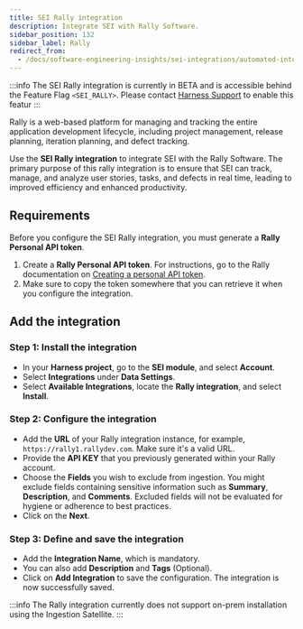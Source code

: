 ```yaml
---
title: SEI Rally integration
description: Integrate SEI with Rally Software.
sidebar_position: 132
sidebar_label: Rally
redirect_from:
  - /docs/software-engineering-insights/sei-integrations/automated-integrations/sei-integration-rally
---
```


:::info
The SEI Rally integration is currently in BETA and is accessible behind the Feature Flag `<SEI_RALLY>`. Please contact [Harness Support](mailto:support@harness.io) to enable this featur
:::

Rally is a web-based platform for managing and tracking the entire application development lifecycle, including project management, release planning, iteration planning, and defect tracking.

Use the **SEI Rally integration** to integrate SEI with the Rally Software. The primary purpose of this rally integration is to ensure that SEI can track, manage, and analyze user stories, tasks, and defects in real time, leading to improved efficiency and enhanced productivity.

## Requirements

Before you configure the SEI Rally integration, you must generate a **Rally Personal API token**.

1. Create a **Rally Personal API token**. For instructions, go to the Rally documentation on [Creating a personal API token](https://rally1.rallydev.com/slm/doc/webservice/).
2. Make sure to copy the token somewhere that you can retrieve it when you configure the integration.

## Add the integration

### Step 1: Install the integration

* In your **Harness project**, go to the **SEI module**, and select **Account**.
* Select **Integrations** under **Data Settings**.
* Select **Available Integrations**, locate the **Rally integration**, and select **Install**.

### Step 2: Configure the integration

* Add the **URL** of your Rally integration instance, for example, `https://rally1.rallydev.com`. Make sure it's a valid URL.
* Provide the **API KEY** that you previously generated within your Rally account.
* Choose the **Fields** you wish to exclude from ingestion. You might exclude fields containing sensitive information such as **Summary**, **Description**, and **Comments**. Excluded fields will not be evaluated for hygiene or adherence to best practices.
* Click on the **Next**.

### Step 3: Define and save the integration

* Add the **Integration Name**, which is mandatory.
* You can also add **Description** and **Tags** (Optional).
* Click on **Add Integration** to save the configuration. The integration is now successfully saved.

:::info
The Rally integration currently does not support on-prem installation using the Ingestion Satellite.
:::
